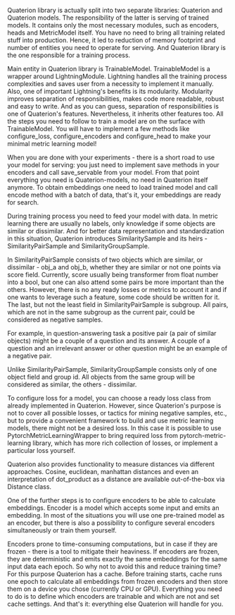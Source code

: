 Quaterion library is actually split into two separate libraries: Quaterion and Quaterion models.
The responsibility of the latter is serving of trained models. It contains only the most
necessary modules, such as encoders, heads and MetricModel itself. You have no need to bring all 
training related stuff into production. Hence, it led to reduction of memory footprint and number
of entities you need to operate for serving. And Quaterion library is the one responsible for a 
training process.

Main entity in Quaterion library is TrainableModel.
TrainableModel is a wrapper around LightningModule. Lightning handles all the training process 
complexities and saves user from a necessity to implement it manually. Also, one of important 
Lightning's benefits is its modularity. Modularity improves separation of responsibilities, makes 
code more readable, robust and easy to write. And as you can guess, separation of responsibilities
is one of Quaterion's features. Nevertheless, it inherits other features too. 
All  the steps you need to follow to train a model are on the surface with TrainableModel. You will 
have to implement a few methods like configure_loss, configure_encoders and configure_head to make 
your minimal metric learning model! 

When you are done with your experiments - there is a short road to use your model for serving:
you just need to implement save methods in your encoders and call save_servable from your model. 
From that point everything you need is Quaterion-models, no need in Quaterion itself anymore.
To obtain embeddings one need to load trained model and call encode method with a batch of data,
that's it, your embeddings are ready for search.


During training process you need to feed your model with data. In metric learning there are usually 
no labels, only knowledge if some objects are similar or dissimilar. And for better data 
representation and standardization in this situation, Quaterion introduces SimilaritySample and its
heirs - SimilarityPairSample and SimilarityGroupSample.

In SimilarityPairSample consists of two objects which are similar, or dissimilar - obj_a and obj_b,
whether they are similar or not one points via score field. Currently, score usually being 
transformer from float number into a bool, but one can also attend some pairs be more important
than the others. However, there is no any ready losses or metrics to account it and if one wants
to leverage such a feature, some code should be written for it. The last, but not the least field
in SimilarityPairSample is subgroup. All pairs, which are not in the same subgroup as the current
pair, could be considered as negative samples.

For example, in question-answering task a positive pair (a pair of similar objects) might be a 
couple of a question and its answer. A couple of a question and an irrelevant answer or other 
question might be an example of a negative pair. 

Unlike SimilarityPairSample, SimilarityGroupSample consists only of one object field and group id.
All objects from the same group will be considered as similar, the others - dissimilar.

To configure loss for a model, you can choose a ready loss class from already implemented in 
Quaterion. However, since Quaterion's purpose is not to cover all possible losses, or tactics for 
mining negative samples, etc., but to provide a convenient framework to build and use metric 
learning models, there might not be a desired loss. In this case it is possible to use 
PytorchMetricLearningWrapper to bring required loss from pytorch-metric-learning library, which has
more rich collection of losses, or implement a particular loss yourself.

Quaterion also provides functionality to measure distances via different approaches. Cosine,
euclidean, manhattan distances and even an interpretation of dot_product as a distance are 
available out-of-the-box via Distance class.

One of the further steps is to configure encoders to be able to calculate embeddings. Encoder is
a model which accepts some input and emits an embedding. In most of the situations you will use
one pre-trained model as an encoder, but there is also a possibility to configure several encoders 
simultaneously or train them yourself.

Encoders prone to time-consuming computations, but in case if they are frozen - there is a tool
to mitigate their heaviness. If encoders are frozen, they are deterministic and emits exactly the
same embeddings for the same input data each epoch. So why not to avoid this and reduce training
time? For this purpose Quaterion has a cache. Before training starts, cache runs one epoch to 
calculate all embeddings from frozen encoders and then store them on a device you chose
(currently CPU or GPU). Everything you need to do is to define which encoders are trainable
and which are not and set cache settings. And that's it: everything else Quaterion will handle
for you.





